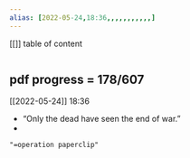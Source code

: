 ```yaml
---
alias: [2022-05-24,18:36,,,,,,,,,,,]
---
```

[[]]
table of content
```toc
```
## pdf progress = 178/607
[[2022-05-24]] 18:36
- “Only the dead have seen the end of war.”
- 
```query
"=operation paperclip"
```